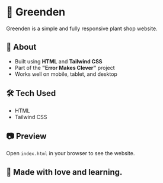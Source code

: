 
# 🌿 Greenden

Greenden is a simple and fully responsive plant shop website.

## 📌 About

- Built using **HTML** and **Tailwind CSS**
- Part of the **"Error Makes Clever"** project
- Works well on mobile, tablet, and desktop

## 🛠️ Tech Used

- HTML  
- Tailwind CSS

## 📷 Preview

Open `index.html` in your browser to see the website.

## 🙌 Made with love and learning.
